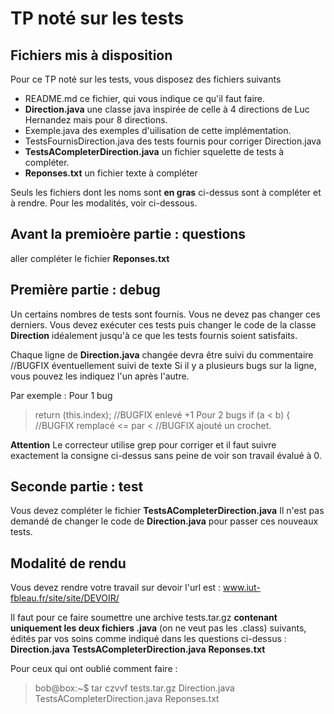 # TP noté sur les tests 

## Fichiers mis à disposition
Pour ce TP noté sur les tests, vous disposez des fichiers suivants

+ README.md                          ce fichier, qui vous indique ce qu'il faut faire.
+ **Direction.java**                 une classe java inspirée de celle à 4 directions de Luc Hernandez mais pour 8 directions.
+ Exemple.java                       des exemples d'uilisation de cette implémentation.
+ TestsFournisDirection.java         des tests fournis pour corriger Direction.java
+ **TestsACompleterDirection.java**  un fichier squelette de tests à compléter.
+ **Reponses.txt**                   un fichier texte à compléter

Seuls les fichiers dont les noms sont **en gras** ci-dessus sont à compléter et à rendre.
Pour les modalités, voir ci-dessous.

## Avant la premioère partie : questions 
aller compléter le fichier **Reponses.txt**

## Première partie : debug 
Un certains nombres de tests sont fournis. Vous ne devez pas changer ces derniers.
Vous devez exécuter ces tests puis changer le code de la classe **Direction** idéalement jusqu'à ce que les tests fournis soient satisfaits.

Chaque ligne de **Direction.java** changée devra être suivi du commentaire //BUGFIX éventuellement suivi de texte
Si il y a plusieurs bugs sur la ligne, vous pouvez les indiquez l'un après l'autre.

Par exemple : 
Pour 1 bug
> return (this.index); //BUGFIX enlevé +1
Pour 2 bugs
> if (a < b) { //BUGFIX remplacé <= par < //BUGFIX ajouté un crochet.

**Attention** Le correcteur utilise grep pour corriger et il faut suivre exactement la consigne ci-dessus sans peine de voir son travail évalué à 0.

## Seconde partie : test 
Vous devez compléter le fichier **TestsACompleterDirection.java**
Il n'est pas demandé de changer le code de **Direction.java** pour passer ces nouveaux tests.



## Modalité de rendu 
Vous devez rendre votre travail sur devoir
l'url est :
www.iut-fbleau.fr/site/site/DEVOIR/

Il faut pour ce faire soumettre une archive tests.tar.gz **contenant uniquement les deux fichiers .java** (on ne veut pas les .class) suivants, édités par vos soins comme indiqué dans les questions ci-dessus :
**Direction.java**
**TestsACompleterDirection.java**
**Reponses.txt**

Pour ceux qui ont oublié comment faire :

> bob@box:~$ tar czvvf tests.tar.gz Direction.java TestsACompleterDirection.java Reponses.txt 


